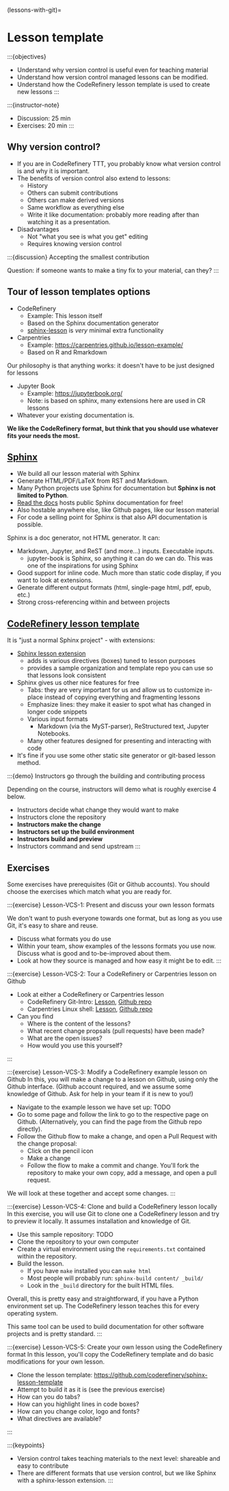 (lessons-with-git)=

# Lesson template

:::{objectives}
- Understand why version control is useful even for teaching material
- Understand how version control managed lessons can be modified.
- Understand how the CodeRefinery lesson template is used to create new lessons
:::

:::{instructor-note}
- Discussion: 25 min
- Exercises: 20 min
:::


## Why version control?

- If you are in CodeRefinery TTT, you probably know what version
  control is and why it is important.
- The benefits of version control also extend to lessons:
  - History
  - Others can submit contributions
  - Others can make derived versions
  - Same workflow as everything else
  - Write it like documentation: probably more reading after than
    watching it as a presentation.
- Disadvantages
  - Not "what you see is what you get" editing
  - Requires knowing version control

:::{discussion} Accepting the smallest contribution

Question: if someone wants to make a tiny fix to your material, can they?
:::

## Tour of lesson templates options

- CodeRefinery
  - Example: This lesson itself
  - Based on the Sphinx documentation generator
  - [sphinx-lesson](https://github.com/coderefinery/sphinx-lesson) is
    *very* minimal extra functionality
- Carpentries
  - Example: <https://carpentries.github.io/lesson-example/>
  - Based on R and Rmarkdown

Our philosophy is that anything works: it doesn't have to be just
designed for lessons

- Jupyter Book
  - Example: https://jupyterbook.org/
  - Note: is based on sphinx, many extensions here are used in CR lessons
- Whatever your existing documentation is.

**We like the CodeRefinery format, but think that you should use
whatever fits your needs the most.**


## [Sphinx](https://www.sphinx-doc.org)

- We build all our lesson material with Sphinx
- Generate HTML/PDF/LaTeX from RST and Markdown.
- Many Python projects use Sphinx for documentation but **Sphinx is not limited to Python**.
- [Read the docs](https://readthedocs.org) hosts public Sphinx documentation for free!
- Also hostable anywhere else, like Github pages, like our lesson material
- For code a selling point for Sphinx is that also API documentation
  is possible.

Sphinx is a doc generator, not HTML generator. It can:

- Markdown, Jupyter, and ReST (and more...) inputs.  Executable inputs.
  - jupyter-book is Sphinx, so anything it can do we can do. This was one of the
    inspirations for using Sphinx
- Good support for inline code. Much more than static code display, if
  you want to look at extensions.
- Generate different output formats (html, single-page html, pdf, epub, etc.)
- Strong cross-referencing within and between projects


## [CodeRefinery lesson template](https://github.com/coderefinery/sphinx-lesson-template)

It is "just a normal Sphinx project" - with extensions:
- [Sphinx lesson extension](https://github.com/coderefinery/sphinx-lesson)
  - adds is various directives (boxes) tuned to lesson purposes
  - provides a sample organization and template repo you can use so that lessons look consistent
- Sphinx gives us other nice features for free
  - Tabs: they are very important for us and allow us to customize in-place instead of copying everything and fragmenting lessons
  - Emphasize lines: they make it easier to spot what has changed in longer code snippets
  - Various input formats
    - Markdown (via the MyST-parser), ReStructured text, Jupyter
      Notebooks.
  - Many other features designed for presenting and interacting with code
- It's fine if you use some other static site generator or git-based lesson method.

:::{demo} Instructors go through the building and contributing process

Depending on the course, instructors will demo what is roughly exercise 4 below.

- Instructors decide what change they would want to make
- Instructors clone the repository
- **Instructors make the change**
- **Instructors set up the build environment**
- **Instructors build and preview**
- Instructors command and send upstream
:::


## Exercises

Some exercises have prerequisites (Git or Github accounts).  You
should choose the exercises which match what you are ready for.

:::{exercise} Lesson-VCS-1: Present and discuss your own lesson formats

We don't want to push everyone towards one format, but as long as you
use Git, it's easy to share and reuse.

- Discuss what formats you do use
- Within your team, show examples of the lessons formats you use
  now.  Discuss what is good and to-be-improved about them.
- Look at how they source is managed and how easy it might be to edit.
:::

:::{exercise} Lesson-VCS-2: Tour a CodeRefinery or Carpentries lesson on Github
- Look at either a CodeRefinery or Carpentries lesson
  - CodeRefinery Git-Intro: [Lesson](https://coderefinery.github.io/git-intro/), [Github repo](https://github.com/coderefinery/git-intro)
  - Carpentries Linux shell: [Lesson](https://swcarpentry.github.io/shell-novice/), [Github repo](https://github.com/swcarpentry/shell-novice/)
- Can you find
  - Where is the content of the lessons?
  - What recent change propsals (pull requests) have been made?
  - What are the open issues?
  - How would you use this yourself?

:::

:::{exercise} Lesson-VCS-3: Modify a CodeRefinery example lesson on Github
In this, you will make a change to a lesson on Github, using only the
Github interface.  (Github account required, and we assume some
knowledge of Github.  Ask for help in your team if it is new to you!)

- Navigate to the example lesson we have set up: TODO
- Go to some page and follow the link to go to the respective page on
  Github. (Alternatively, you can find the page from the Github repo directly).
- Follow the Github flow to make a change, and open a Pull Request
  with the change proposal:
  - Click on the pencil icon
  - Make a change
  - Follow the flow to make a commit and change.  You'll fork the
    repository to make your own copy, add a message, and open a pull
    request.

We will look at these together and accept some changes.
:::


:::{exercise} Lesson-VCS-4: Clone and build a CodeRefinery lesson locally
In this exercise, you will use Git to clone one a CodeRefinery lesson
and try to preview it locally.  It assumes installation and knowledge
of Git.

- Use this sample repository: TODO
- Clone the repository to your own computer
- Create a virtual environment using the ``requirements.txt``
  contained within the repository.
- Build the lesson.
  - If you have `make` installed you can `make html`
  - Most people will probably run: `sphinx-build content/ _build/`
  - Look in the `_build` directory for the built HTML files.

Overall, this is pretty easy and straightforward, if you have a Python
environment set up.  The CodeRefinery lesson teaches this for every
operating system.

This same tool can be used to build documentation for other software
projects and is pretty standard.
:::


:::{exercise} Lesson-VCS-5: Create your own lesson using the CodeRefinery format
In this lesson, you'll copy the CodeRefinery template and do basic
modifications for your own lesson.

- Clone the lesson template:
  https://github.com/coderefinery/sphinx-lesson-template
- Attempt to build it as it is (see the previous exercise)
- How can you do tabs?
- How can you highlight lines in code boxes?
- How can you change color, logo and fonts?
- What directives are available?

:::



:::{keypoints}
- Version control takes teaching materials to the next level:
  shareable and easy to contribute
- There are different formats that use version control, but we like
  Sphinx with a sphinx-lesson extension.
:::
